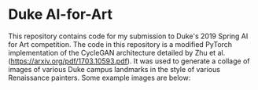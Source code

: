 # Duke AI-for-Art

This repository contains code for my submission to Duke's 2019 Spring AI for Art competition. The code in this repository is a modified PyTorch implementation of the CycleGAN architecture detailed by Zhu et al. (https://arxiv.org/pdf/1703.10593.pdf). It was used to generate a collage of images of various Duke campus landmarks in the style of various Renaissance painters. Some example images are below: 
